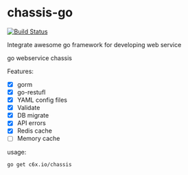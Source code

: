 # chassis-go 
[![Build Status](https://cloud.drone.io/api/badges/chassisx/chassis-go/status.svg)](https://cloud.drone.io/chassisx/chassis-go)

Integrate awesome go framework for developing web service


go webservice chassis

Features:

- [x] gorm
- [x] go-restufl
- [x] YAML config files
- [x] Validate
- [x] DB migrate
- [x] API errors
- [x] Redis cache
- [ ] Memory cache

usage:
```
go get c6x.io/chassis
```
